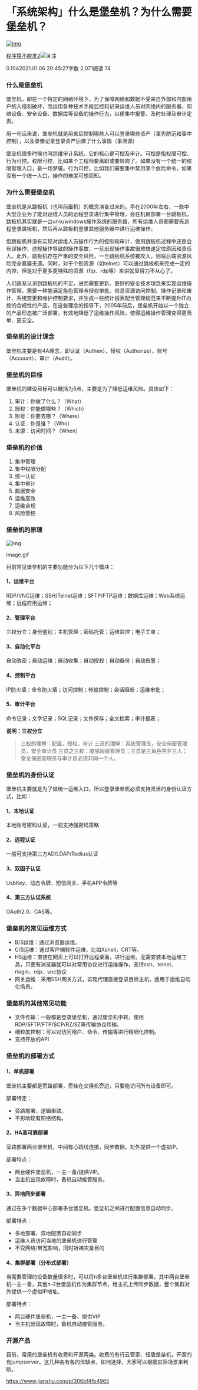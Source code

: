 # 「系统架构」什么是堡垒机？为什么需要堡垒机？

[![img](https://upload.jianshu.io/users/upload_avatars/17194554/9d2aefcd-7ee9-4b7d-8612-ddc953722412?imageMogr2/auto-orient/strip|imageView2/1/w/96/h/96/format/webp)](https://www.jianshu.com/u/67603db74537)

[程序猿不脱发2](https://www.jianshu.com/u/67603db74537)[![  ](https://upload.jianshu.io/user_badge/7220f8ab-64d9-4474-bfbc-a387c4ee5437)](https://www.jianshu.com/mobile/campaign/day_by_day/join?utm_medium=badge)关注

0.1042021.01.06 20:45:27字数 2,071阅读 74

### 什么是堡垒机

堡垒机，即在一个特定的网络环境下，为了保障网络和数据不受来自外部和内部用户的入侵和破坏，而运用各种技术手段监控和记录运维人员对网络内的服务器、网络设备、安全设备、数据库等设备的操作行为，以便集中报警、及时处理及审计定责。

用一句话来说，堡垒机就是用来后控制哪些人可以登录哪些资产（事先防范和事中控制），以及录像记录登录资产后做了什么事情（事溯源）

堡垒机很多时候也叫运维审计系统，它的核心是可控及审计。可控是指权限可控、行为可控。权限可控，比如某个工程师要离职或要转岗了。如果没有一个统一的权限管理入口，是一场梦魇。行为可控，比如我们需要集中禁用某个危险命令，如果没有一个统一入口，操作的难度可想而知。

### 为什么需要堡垒机

堡垒机是从跳板机（也叫前置机）的概念演变过来的。早在2000年左右，一些中大型企业为了能对运维人员的远程登录进行集中管理，会在机房部署一台跳板机。跳板机其实就是一台unix/windows操作系统的服务器，所有运维人员都需要先远程登录跳板机，然后再从跳板机登录其他服务器中进行运维操作。

但跳板机并没有实现对运维人员操作行为的控制和审计，使用跳板机过程中还是会有误操作、违规操作导致的操作事故，一旦出现操作事故很难快速定位原因和责任人。此外，跳板机存在严重的安全风险，一旦跳板机系统被攻入，则将后端资源风险完全暴露无遗。同时，对于个别资源（如telnet）可以通过跳板机来完成一定的内控，但是对于更多更特殊的资源（ftp、rdp等）来讲就显得力不从心了。

人们逐渐认识到跳板机的不足，进而需要更新、更好的安全技术理念来实现运维操作管理。需要一种能满足角色管理与授权审批、信息资源访问控制、操作记录和审计、系统变更和维护控制要求，并生成一些统计报表配合管理规范来不断提升IT内控的合规性的产品。在这些理念的指导下，2005年前后，堡垒机开始以一个独立的产品形态被广泛部署，有效地降低了运维操作风险，使得运维操作管理变得更简单、更安全。

### 堡垒机的设计理念

堡垒机主要是有4A理念，即认证（Authen）、授权（Authorize）、账号（Account）、审计（Audit）。

### 堡垒机的目标

堡垒机的建设目标可以概括为5点，主要是为了降低运维风险。具体如下：

1. 审计：你做了什么？（What）
2. 授权：你能做哪些？（Which）
3. 账号：你要去哪？（Where）
4. 认证：你是谁？（Who）
5. 来源：访问时间？（When）

### 堡垒机的价值

1. 集中管理
2. 集中权限分配
3. 统一认证
4. 集中审计
5. 数据安全
6. 运维高效
7. 运维合规
8. 风险管控

### 堡垒机的原理

![img](https://upload-images.jianshu.io/upload_images/17194554-ac749111102ee707.gif?imageMogr2/auto-orient/strip|imageView2/2/w/1/format/webp)

image.gif

目前常见堡垒机的主要功能分为以下几个模块：

#### 1、运维平台

RDP/VNC运维；SSH/Telnet运维；SFTP/FTP运维；数据库运维；Web系统运维；远程应用运维；

#### 2、管理平台

三权分立；身份鉴别；主机管理；密码托管；运维监控；电子工单；

#### 3、自动化平台

自动改密；自动运维；自动收集；自动授权；自动备份；自动告警；

#### 4、控制平台

IP防火墙；命令防火墙；访问控制；传输控制；会话阻断；运维审批；

#### 5、审计平台

命令记录；文字记录；SQL记录；文件保存；全文检索；审计报表；

**说明：三权分立**

> 三权的理解：配置，授权，审计
> 三员的理解：系统管理员，安全保密管理员，安全审计员
> 三员之三权：废除超级管理员；三员是三角色并非三人；安全保密管理员与审计员必须非同一个人。

### 堡垒机的身份认证

堡垒机主要就是为了做统一运维入口，所以登录堡垒机必须支持灵活的身份认证方式，比如：

#### 1、本地认证

本地账号密码认证，一般支持强密码策略

#### 2、远程认证

一般可支持第三方AD/LDAP/Radius认证

#### 3、双因子认证

UsbKey、动态令牌、短信网关、手机APP令牌等

#### 4、第三方认证系统

OAuth2.0、CAS等。

### 堡垒机的常见运维方式

- B/S运维：通过浏览器运维。
- C/S运维：通过客户端软件运维，比如Xshell，CRT等。
- H5运维：直接在网页上可以打开远程桌面，进行运维。无需安装本地运维工具，只要有浏览器就可以对常用协议进行运维操作，支持ssh、telnet、rlogin、rdp、vnc协议
- 网关运维：采用SSH网关方式，实现代理直接登录目标主机，适用于运维自动化场景。

### 堡垒机的其他常见功能

- 文件传输：一般都是登录堡垒机，通过堡垒机中转。使用RDP/SFTP/FTP/SCP/RZ/SZ等传输协议传输。
- 细粒度控制：可以对访问用户、命令、传输等进行精细化控制。
- 支持开放的API

### 堡垒机的部署方式

#### 1、单机部署

堡垒机主要都是旁路部署，旁挂在交换机旁边，只要能访问所有设备即可。

部署特定：

- 旁路部署，逻辑串联。
- 不影响现有网络结构。

#### 2、HA高可靠部署

旁路部署两台堡垒机，中间有心跳线连接，同步数据。对外提供一个虚拟IP。

部署特点：

- 两台硬件堡垒机，一主一备/提供VIP。
- 当主机出现故障时，备机自动接管服务。

#### 3、异地同步部署

通过在多个数据中心部署多台堡垒机。堡垒机之间进行配置信息自动同步。

部署特点：

- 多地部署，异地配置自动同步
- 运维人员访问当地的堡垒机进行管理
- 不受网络/带宽影响，同时祈祷灾备目的

#### 4、集群部署（分布式部署）

当需要管理的设备数量很多时，可以将n多台堡垒机进行集群部署。其中两台堡垒机一主一备，其他n-2台堡垒机作为集群节点，给主机上传同步数据，整个集群对外提供一个虚拟IP地址。

部署特点：

- 两台硬件堡垒机，一主一备、提供VIP
- 当主机出现故障时，备机自动接管服务。

### 开源产品

目前，常用的堡垒机有收费和开源两类。收费的有行云管家、纽盾堡垒机，开源的有jumpserver。这几种各有各的优缺点，如何选择，大家可以根据实际场景来判断。



https://www.jianshu.com/p/306bf4fb4965